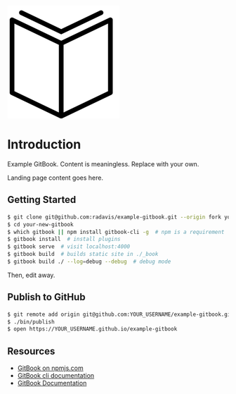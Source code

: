 ![book](./assets/images/book-256.png)

# Introduction

Example GitBook. Content is meaningless. Replace with your own.

Landing page content goes here.

## Getting Started

```bash
$ git clone git@github.com:radavis/example-gitbook.git --origin fork your-new-gitbook
$ cd your-new-gitbook
$ which gitbook || npm install gitbook-cli -g  # npm is a requirement
$ gitbook install  # install plugins
$ gitbook serve  # visit localhost:4000
$ gitbook build  # builds static site in ./_book
$ gitbook build ./ --log=debug --debug  # debug mode
```

Then, edit away.

## Publish to GitHub

```bash
$ git remote add origin git@github.com:YOUR_USERNAME/example-gitbook.git
$ ./bin/publish
$ open https://YOUR_USERNAME.github.io/example-gitbook
```

## Resources

* [GitBook on npmjs.com](https://www.npmjs.com/package/gitbook)
* [GitBook cli documentation](https://gitbookio.gitbooks.io/docs-toolchain/)
* [GitBook Documentation](https://gitbookio.gitbooks.io/documentation/index.html)
